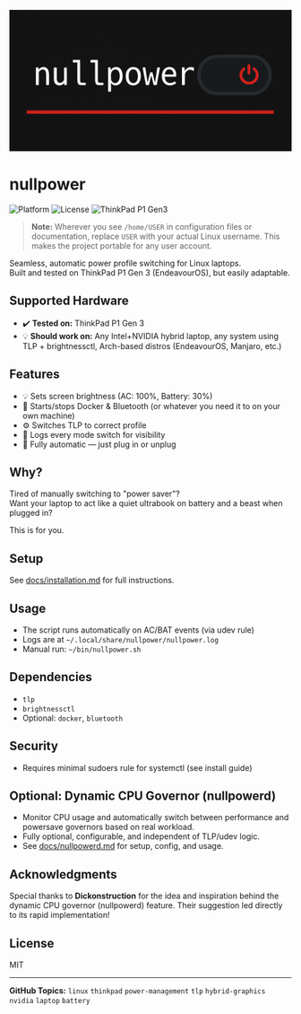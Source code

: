 ![nullpower banner](assets/nullpower.png)

# nullpower

![Platform](https://img.shields.io/badge/platform-Linux-informational)
![License](https://img.shields.io/github/license/Gizmet/nullpower)
![ThinkPad P1 Gen3](https://img.shields.io/badge/ThinkPad%20P1%20Gen3-Optimized-brightgreen)

> **Note:** Wherever you see `/home/USER` in configuration files or documentation, replace `USER` with your actual Linux username. This makes the project portable for any user account.

Seamless, automatic power profile switching for Linux laptops.  
Built and tested on ThinkPad P1 Gen 3 (EndeavourOS), but easily adaptable.

## Supported Hardware

- ✔️ **Tested on:** ThinkPad P1 Gen 3
- 💡 **Should work on:** Any Intel+NVIDIA hybrid laptop, any system using TLP + brightnessctl, Arch-based distros (EndeavourOS, Manjaro, etc.)

## Features

- 💡 Sets screen brightness (AC: 100%, Battery: 30%)
- 🔌 Starts/stops Docker & Bluetooth (or whatever you need it to on your own machine)
- ⚙️ Switches TLP to correct profile
- 📝 Logs every mode switch for visibility
- 🧘 Fully automatic — just plug in or unplug

## Why?

Tired of manually switching to "power saver"?  
Want your laptop to act like a quiet ultrabook on battery and a beast when plugged in?

This is for you.

## Setup

See [docs/installation.md](docs/installation.md) for full instructions.

## Usage

- The script runs automatically on AC/BAT events (via udev rule)
- Logs are at `~/.local/share/nullpower/nullpower.log`
- Manual run: `~/bin/nullpower.sh`

## Dependencies

- `tlp`
- `brightnessctl`
- Optional: `docker`, `bluetooth`

## Security

- Requires minimal sudoers rule for systemctl (see install guide)

## Optional: Dynamic CPU Governor (nullpowerd)

- Monitor CPU usage and automatically switch between performance and powersave governors based on real workload.
- Fully optional, configurable, and independent of TLP/udev logic.
- See [docs/nullpowerd.md](docs/nullpowerd.md) for setup, config, and usage.

## Acknowledgments

Special thanks to **Dickonstruction** for the idea and inspiration behind the dynamic CPU governor (nullpowerd) feature. Their suggestion led directly to its rapid implementation! 



## License

MIT 

---

**GitHub Topics:**
`linux` `thinkpad` `power-management` `tlp` `hybrid-graphics` `nvidia` `laptop` `battery` 
